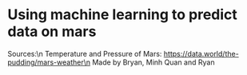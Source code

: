 # Using machine learning to predict data on mars

Sources:\n
Temperature and Pressure of Mars: https://data.world/the-pudding/mars-weather\n
Made by Bryan, Minh Quan and Ryan
